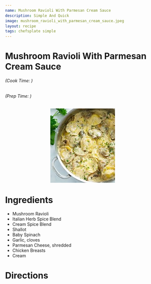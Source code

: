 ```yaml
---
name: Mushroom Ravioli With Parmesan Cream Sauce
description: Simple And Quick
image: mushroom_ravioli_with_parmesan_cream_sauce.jpeg
layout: recipe
tags: chefsplate simple
---
```


<div class="w-full text-center">
    <h1>Mushroom Ravioli With Parmesan Cream Sauce</h1>
    <h6>(Cook Time: )</h6>
    <h6>(Prep Time: )</h6>
</div>

<p align="center" width="100%">
    <img src="/assets/images/mushroom_ravioli_with_parmesan_cream_sauce.jpeg"  alt="Mushroom Ravioli With Parmesan Cream Sauce" style="display: block; max-width:700px; max-height:700px; width: auto; height: auto;" />
</p>  

<div class="lg:flex lg:w-[1024px] mx-auto">
<div class="block min-w-max w-3/12">
<h1>Ingredients</h1>
<ul>
<li>Mushroom Ravioli</li>
<li>Italian Herb Spice Blend</li>
<li>Cream Spice Blend</li>
<li>Shallot</li>
<li>Baby Spinach</li>
<li>Garlic, cloves</li>
<li>Parmesan Cheese, shredded</li>
<li>Chicken Breasts</li>
<li>Cream</li>
</ul>
</div>

<div class="block lg:ml-12 w-7/12">
<h1>Directions</h1>
</div>
</div>
